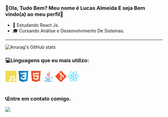 ### 👋Ola, Tudo Bem? Meu nome é Lucas Almeida E seja Bem vindo(a) ao meu perfil👋


- 🌱 Estudando React Js.
- 🎓 Cursando Análise e Desenvolvimento De Sistemas.

<hr/>


![Anurag's GitHub stats](https://github-readme-stats.vercel.app/api?username=LucaAlmeidaDev&showicons=True&theme=dracula&rank_icon=github)

### 💻Linguagens que eu mais utilizo:

<div> 
  <img width="36px" height="36px" src="https://raw.githubusercontent.com/devicons/devicon/master/icons/javascript/javascript-plain.svg"/>
  <img width="36px" height="36px" src="https://raw.githubusercontent.com/devicons/devicon/master/icons/css3/css3-original.svg"/>
  <img width="36px" height="36px" src="https://raw.githubusercontent.com/devicons/devicon/master/icons/html5/html5-original.svg"/>
  <img width="36px" height="36px" src="https://github.com/devicons/devicon/blob/master/icons/java/java-original.svg"/>
  <img width="36px" height="36px" src="https://github.com/devicons/devicon/blob/master/icons/git/git-original.svg"/>
  <img width="36px" height="36px" src="https://github.com/devicons/devicon/blob/master/icons/react/react-original.svg"/>

</div>

<br/>

### 📞Entre em contato comigo.

<div>
  <a href="https://www.linkedin.com/in/lucas-almeida-52b64522b" target="_blank"><img src="https://img.shields.io/badge/LinkedIn-0077B5?style=for-the-badge&logo=linkedin&logoColor=white" target="_blank"></a>
</div>
